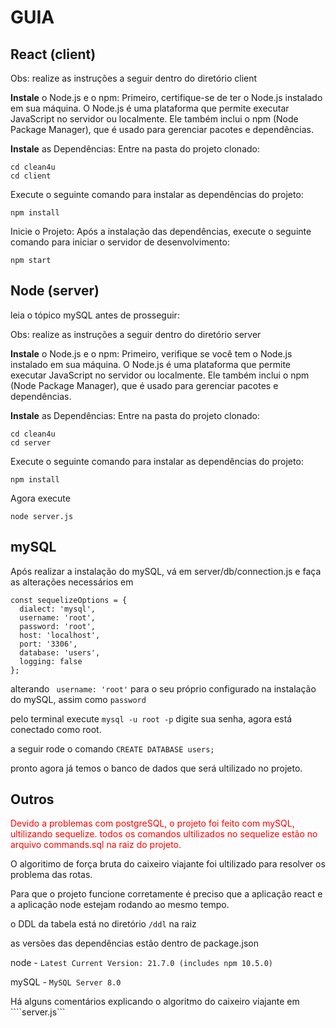 # GUIA

## React (client)

Obs: realize as instruções a seguir dentro do diretório client

**Instale** o Node.js e o npm:
Primeiro, certifique-se de ter o Node.js instalado em sua máquina. O Node.js é uma plataforma que permite executar JavaScript no servidor ou localmente. Ele também inclui o npm (Node Package Manager), que é usado para gerenciar pacotes e dependências.


**Instale** as Dependências:
Entre na pasta do projeto clonado:
```
cd clean4u
cd client
```
Execute o seguinte comando para instalar as dependências do projeto:
```
npm install
```

Inicie o Projeto:
Após a instalação das dependências, execute o seguinte comando para iniciar o servidor de desenvolvimento:
```
npm start
```



## Node (server)

leia  o tópico mySQL antes de prosseguir:

Obs: realize as instruções a seguir dentro do diretório server

**Instale** o Node.js e o npm:
Primeiro, verifique se você tem o Node.js instalado em sua máquina. O Node.js é uma plataforma que permite executar JavaScript no servidor ou localmente. Ele também inclui o npm (Node Package Manager), que é usado para gerenciar pacotes e dependências.

**Instale** as Dependências:
Entre na pasta do projeto clonado:
```
cd clean4u
cd server
```

Execute o seguinte comando para instalar as dependências do projeto:
```
npm install
```

Agora execute
```
node server.js
```

## mySQL

Após realizar a instalação do mySQL, vá em server/db/connection.js e faça as alterações necessários em 

```
const sequelizeOptions = {
  dialect: 'mysql',
  username: 'root',
  password: 'root',
  host: 'localhost',
  port: '3306',
  database: 'users',
  logging: false
};
```
alterando ``` username: 'root'``` para o seu próprio configurado na instalação do mySQL, assim como ```password``` 

pelo terminal execute ```mysql -u root -p``` digite sua senha, agora está conectado como root.

a seguir rode o comando ```CREATE DATABASE users;```

pronto agora já temos o banco de dados que será ultilizado no projeto.


## Outros

<font color="red">Devido a problemas com postgreSQL, o projeto foi feito com mySQL, ultilizando sequelize. todos os comandos ultilizados no sequelize estão no arquivo commands.sql na raiz do projeto.</font>

O algoritimo de força bruta do caixeiro viajante foi ultilizado para resolver os problema das rotas.

Para que o projeto funcione corretamente é preciso que a aplicação react e a aplicação node estejam rodando ao mesmo tempo.

o DDL da tabela está no diretório ```/ddl``` na raiz

as versões das dependências estão dentro de package.json

node - ```Latest Current Version: 21.7.0 (includes npm 10.5.0)```

mySQL - ```MySQL Server 8.0```

Há alguns comentários explicando o algoritmo do caixeiro viajante em ````server.js```



